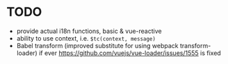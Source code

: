 # TODO

- provide actual i18n functions, basic & vue-reactive
- ability to use context, i.e. `$tc(context, message)`
- Babel transform (improved substitute for using webpack transform-loader) if ever https://github.com/vuejs/vue-loader/issues/1555 is fixed
